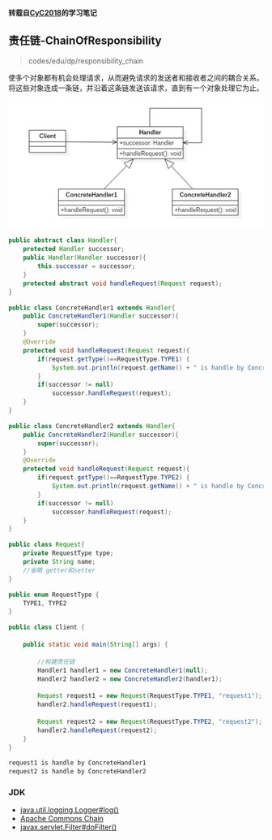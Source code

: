 **转载自[CyC2018](https://github.com/CyC2018/CS-Notes)的学习笔记**


## 责任链-ChainOfResponsibility

> codes/edu/dp/responsibility_chain

使多个对象都有机会处理请求，从而避免请求的发送者和接收者之间的耦合关系。将这些对象连成一条链，并沿着这条链发送该请求，直到有一个对象处理它为止。
![ChainOfResponsibility](../../pic/责任链.png)
```java
public abstract class Handler{
	protected Handler successor;
	public Handler(Handler successor){
		this.successor = successor;
	}
	protected abstract void handleRequest(Request request);
}
```

```java
public class ConcreteHandler1 extends Handler{
	public ConcreteHandler1(Handler successor){
		super(successor);
	}
	@Override
	protected void handleRequest(Request request){
		if(request.getType()==RequestType.TYPE1) {
			System.out.println(request.getName() + " is handle by ConcreteHandler1");
		}
		if(successor != null)
			successor.handleRequest(request);
	}
}
```

```java
public class ConcreteHandler2 extends Handler{
	public ConcreteHandler2(Handler successor){
		super(successor);
	}
	@Override
	protected void handleRequest(Request request){
		if(request.getType()==RequestType.TYPE2) {
			System.out.println(request.getName() + " is handle by ConcreteHandler2");
		}
		if(successor != null)
			successor.handleRequest(request);
	}
}
```

```java
public class Request{
	private RequestType type;
	private String name;
	//省略 getter和setter
}
```

```java
public enum RequestType {
    TYPE1, TYPE2
}
```

```java
public class Client {

    public static void main(String[] args) {

		//构建责任链
        Handler1 handler1 = new ConcreteHandler1(null);
		Handler2 handler2 = new ConcreteHandler2(handler1);

        Request request1 = new Request(RequestType.TYPE1, "request1");
        handler2.handleRequest(request1);

        Request request2 = new Request(RequestType.TYPE2, "request2");
        handler2.handleRequest(request2);
    }
}
```

```java
request1 is handle by ConcreteHandler1
request2 is handle by ConcreteHandler2
```

### JDK

- [java.util.logging.Logger#log()](http://docs.oracle.com/javase/8/docs/api/java/util/logging/Logger.html#log%28java.util.logging.Level,%20java.lang.String%29)
- [Apache Commons Chain](https://commons.apache.org/proper/commons-chain/index.html)
- [javax.servlet.Filter#doFilter()](http://docs.oracle.com/javaee/7/api/javax/servlet/Filter.html#doFilter-javax.servlet.ServletRequest-javax.servlet.ServletResponse-javax.servlet.FilterChain-)
